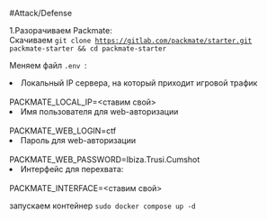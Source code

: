 #Attack/Defense

1.Разорачиваем Packmate:<br>
Скачиваем <code>git clone https://gitlab.com/packmate/starter.git packmate-starter && cd packmate-starter</code>

Меняем файл `.env `:
<li>Локальный IP сервера, на который приходит игровой трафик </li><br>
PACKMATE_LOCAL_IP=<ставим свой>
<li>Имя пользователя для web-авторизации </li><br>
PACKMATE_WEB_LOGIN=ctf
<li>Пароль для web-авторизации </li><br>
PACKMATE_WEB_PASSWORD=Ibiza.Trusi.Cumshot
<li>Интерфейс для перехвата: </li><br>
PACKMATE_INTERFACE=<ставим свой> 

запускаем контейнер `sudo docker compose up -d`
